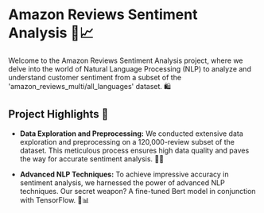 # Amazon Reviews Sentiment Analysis 💬📈

Welcome to the Amazon Reviews Sentiment Analysis project, where we delve into the world of Natural Language Processing (NLP) to analyze and understand customer sentiment from a subset of the 'amazon_reviews_multi/all_languages' dataset. 🛍️

## Project Highlights 🌟

- **Data Exploration and Preprocessing:** We conducted extensive data exploration and preprocessing on a 120,000-review subset of the dataset. This meticulous process ensures high data quality and paves the way for accurate sentiment analysis. 🧐🧹

- **Advanced NLP Techniques:** To achieve impressive accuracy in sentiment analysis, we harnessed the power of advanced NLP techniques. Our secret weapon? A fine-tuned Bert model in conjunction with TensorFlow. 🚀📊

